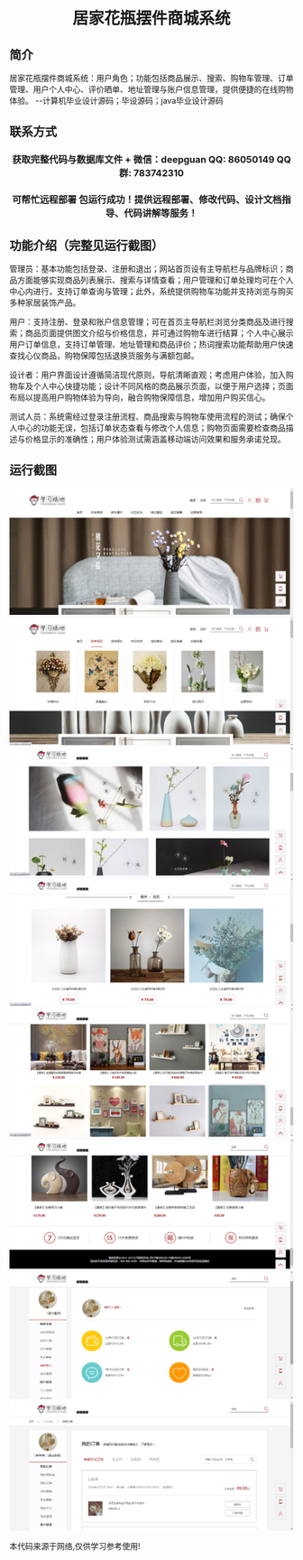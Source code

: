 <p><h1 align="center">居家花瓶摆件商城系统</h1></p>

## 简介
居家花瓶摆件商城系统：用户角色；功能包括商品展示、搜索、购物车管理、订单管理、用户个人中心、评价晒单、地址管理与账户信息管理，提供便捷的在线购物体验。    --计算机毕业设计源码；毕设源码；java毕业设计源码


## 联系方式
<p><h3 align="center">获取完整代码与数据库文件 + 微信：deepguan QQ: 86050149 QQ群: 783742310</h3></p>
<p><h3 align="center">可帮忙远程部署 包运行成功！提供远程部署、修改代码、设计文档指导、代码讲解等服务！</h3></p>

## 功能介绍（完整见运行截图）
管理员：基本功能包括登录、注册和退出；网站首页设有主导航栏与品牌标识；商品方面能够实现商品列表展示、搜索与详情查看；用户管理和订单处理均可在个人中心内进行，支持订单查询与管理；此外，系统提供购物车功能并支持浏览与购买多种家居装饰产品。

用户：支持注册、登录和账户信息管理；可在首页主导航栏浏览分类商品及进行搜索；商品页面提供图文介绍与价格信息，并可通过购物车进行结算；个人中心展示用户订单信息，支持订单管理、地址管理和商品评价；热词搜索功能帮助用户快速查找心仪商品，购物保障包括退换货服务与满额包邮。

设计者：用户界面设计遵循简洁现代原则，导航清晰直观；考虑用户体验，加入购物车及个人中心快捷功能；设计不同风格的商品展示页面，以便于用户选择；页面布局以提高用户购物体验为导向，融合购物保障信息，增加用户购买信心。

测试人员：系统需经过登录注册流程、商品搜索与购物车使用流程的测试；确保个人中心的功能无误，包括订单状态查看与修改个人信息；购物页面需要检查商品描述与价格显示的准确性；用户体验测试需涵盖移动端访问效果和服务承诺兑现。


## 运行截图
![](imgs/588112-20201222215636265-1962689977.png)
![](imgs/588112-20201222215648276-1353945218.png)
![](imgs/588112-20201222215658903-289344080.png)
![](imgs/588112-20201222215712959-78050518.png)
![](imgs/588112-20201222215725224-1029273947.png)
![](imgs/588112-20201222215736457-1339838803.png)
![](imgs/588112-20201222215744804-1532326765.png)
![](imgs/588112-20201222215752064-1654419145.png)

<p>本代码来源于网络,仅供学习参考使用!</p>
